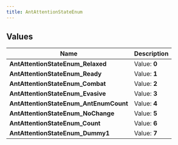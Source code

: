 ```yaml
---
title: AntAttentionStateEnum
---
```


## Values

| Name | Description |
| ---- | ----------- |
| **AntAttentionStateEnum\_Relaxed** | Value: **0** |
| **AntAttentionStateEnum\_Ready** | Value: **1** |
| **AntAttentionStateEnum\_Combat** | Value: **2** |
| **AntAttentionStateEnum\_Evasive** | Value: **3** |
| **AntAttentionStateEnum\_AntEnumCount** | Value: **4** |
| **AntAttentionStateEnum\_NoChange** | Value: **5** |
| **AntAttentionStateEnum\_Count** | Value: **6** |
| **AntAttentionStateEnum\_Dummy1** | Value: **7** |


